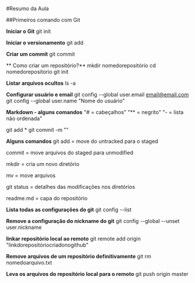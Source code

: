 #Resumo da Aula

##Primeiros comando com Git

**Iniciar o Git**
git init

**Iniciar o versionamento**
git add

**Criar um commit**
git commit


** Como criar um repositório?**
mkdir nomedorepositório
cd nomedorepositorio
git init

**Listar arquivos ocultos**
ls -a

**Configurar usuário e email**
git config --global user.email email@email.com
git config --global user.name "Nome do usuário"


**Markdown - alguns comandos**
"# = cabeçalhos"
"** = negrito"
"- = lista não ordenada"

git add *
git commit -m ""


**Alguns comandos**
git add =  move do untracked para o staged

commit = move arquivos do staged para unmodified

mkdir = cria um novo diretório

mv = move arquivos

git status = detalhes das modificações nos diretórios

readme.md = capa do repositório


**Lista todas as configurações do git**
git config --list


**Remove a configuração do nickname do git**
git config --global --unset user.nickname

**linkar repositório local ao remoto**
git remote add origin "linkdorepositóriocriadonogithub"

**Remove arquivos de um repositório definitivamente** 
git rm nomedoarquivo.txt

**Leva os arquivos do repositório local para o remoto**
git push origin master
